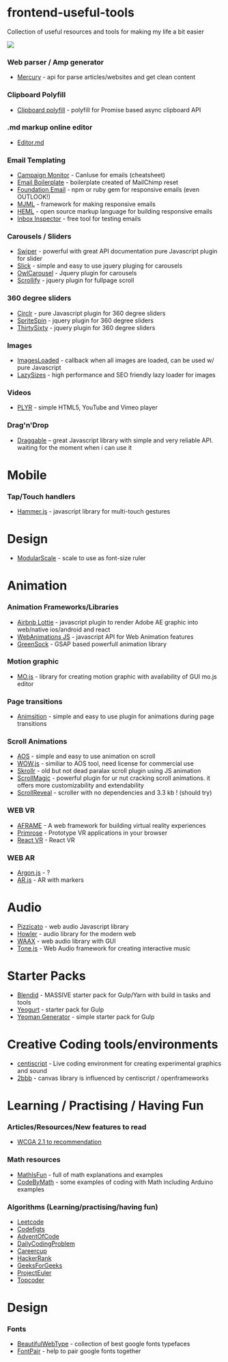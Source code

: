 # frontend-useful-tools
Collection of useful resources and tools for making my life a bit easier

![](https://images.unsplash.com/photo-1426927308491-6380b6a9936f?ixlib=rb-0.3.5&ixid=eyJhcHBfaWQiOjEyMDd9&s=0d4d1b55b64421c6e90fa43052abcc80&auto=format&fit=crop&w=800&q=80)

### Web parser / Amp generator
- [Mercury](https://mercury.postlight.com/) - api for parse articles/websites and get clean content 

### Clipboard Polyfill
- [Clipboard polyfill](https://github.com/lgarron/clipboard-polyfill) - polyfill for Promise based async clipboard API

### .md markup online editor
- [Editor.md](https://pandao.github.io/editor.md/en.html)

### Email Templating
- [Campaign Monitor](https://www.campaignmonitor.com/css/) - CanIuse for emails (cheatsheet)
- [Email Boilerplate](https://github.com/seanpowell/Email-Boilerplate/blob/master/email.html) - boilerplate created of MailChimp reset
- [Foundation Email](https://github.com/zurb/foundation-emails/) - npm or ruby gem for responsive emails (even OUTLOOK!)
- [MJML](https://mjml.io/) - framework for making responsive emails 
- [HEML](https://heml.io/) - open source markup language for building responsive emails
- [Inbox Inspector](http://www.inboxinspector.com/) - free tool for testing emails

### Carousels / Sliders
- [Swiper](http://idangero.us/swiper/) - powerful with great API documentation pure Javascript plugin for slider
- [Slick](http://kenwheeler.github.io/slick/) - simple and easy to use jquery pluging for carousels
- [OwlCarousel](https://owlcarousel2.github.io/OwlCarousel2/) - Jquery plugin for carousels
- [Scrollify](https://projects.lukehaas.me/scrollify) - jquery plugin for fullpage scroll 

### 360 degree sliders
- [Circlr](https://github.com/andrepolischuk/circlr) - pure Javascript plugin for 360 degree sliders
- [SpriteSpin](https://github.com/giniedp/spritespin) - jquery plugin for 360 degree sliders
- [ThirtySixty](https://github.com/creativeaura/threesixty-slider) - jquery plugin for 360 degree sliders

### Images
- [ImagesLoaded](https://imagesloaded.desandro.com) - callback when all images are loaded, can be used w/ pure Javascript
- [LazySizes](https://github.com/aFarkas/lazysizes) - high performance and SEO friendly lazy loader for images

### Videos
- [PLYR](https://plyr.io/) - simple HTML5, YouTube and Vimeo player

### Drag'n'Drop
- [Draggable](https://github.com/Shopify/draggable) – great Javascript library with simple and very reliable API. waiting for the moment when i can use it

# Mobile

### Tap/Touch handlers
- [Hammer.js](https://github.com/hammerjs/hammer.js/) - javascript library for multi-touch gestures 

# Design
- [ModularScale](http://www.modularscale.com/?16&px&1.5) - scale to use as font-size ruler

# Animation

### Animation Frameworks/Libraries
 - [Airbnb Lottie](https://github.com/airbnb/lottie-web) - javascript plugin to render Adobe AE graphic into web/native ios/android and react 
 - [WebAnimations JS](http://web-animations.github.io) - javascript API for Web Animation features
 - [GreenSock](https://github.com/greensock/GreenSock-JS/) - GSAP based powerfull animation library

### Motion graphic
- [MO.js](http://mojs.io/) - library for creating motion graphic with availability of GUI mo.js editor

### Page transitions
- [Animsition](http://git.blivesta.com/animsition/) - simple and easy to use plugin for animations during page transitions

### Scroll Animations
- [AOS](https://github.com/michalsnik/aos) - simple and easy to use animation on scroll
- [WOW.js](https://mynameismatthieu.com/WOW/) - similiar to AOS tool, need license for commercial use
- [Skrollr](https://github.com/Prinzhorn/skrollr) - old but not dead paralax scroll plugin using JS animation
- [ScrollMagic](http://scrollmagic.io/) - powerful plugin for ur nut cracking scroll animations. it offers more customizability and extendability
- [ScrollReveal](https://github.com/jlmakes/scrollreveal) - scroller with no dependencies and 3.3 kb ! (should try)

### WEB VR
- [AFRAME](https://aframe.io/) - A web framework for building virtual reality experiences
- [Primrose](https://www.primrosevr.com/) - Prototype VR applications in your browser
- [React VR](https://facebook.github.io/react-vr/) - React VR

### WEB AR
- [Argon.js](https://www.argonjs.io/) - ? 
- [AR.js](https://github.com/jeromeetienne/ar.js) - AR with markers

# Audio 
- [Pizzicato](https://alemangui.github.io/pizzicato/) - web audio Javascript library
- [Howler](https://howlerjs.com/) - audio library for the modern web
- [WAAX](http://hoch.github.io/WAAX/) - web audio library with GUI
- [Tone.js](https://github.com/Tonejs/Tone.js/) -  Web Audio framework for creating interactive music

# Starter Packs 
- [Blendid](https://github.com/vigetlabs/blendid) - MASSIVE starter pack for Gulp/Yarn with build in tasks and tools
- [Yeogurt](https://github.com/larsonjj/generator-yeogurt) - starter pack for Gulp 
- [Yeoman Generator](https://github.com/yeoman/generator-webapp) - simple starter pack for Gulp

# Creative Coding tools/environments
- [centiscript](https://github.com/satcy/centiscript) - Live coding environment for creating experimental graphics and sound
- [2bbb](https://github.com/2bbb/bbb-canvas-js) - canvas library is influenced by centiscript / openframeworks

# Learning / Practising / Having Fun

### Articles/Resources/New features to read
- [WCGA 2.1 to recommendation](https://www.w3.org/WAI/standards-guidelines/wcag/new-in-21/)

### Math resources
- [MathIsFun](https://www.mathsisfun.com/) - full of math explanations and examples
- [CodeByMath](http://www.codebymath.com/index.php/welcome/lesson_menu) - some examples of coding with Math including Arduino examples

### Algorithms (Learning/practising/having fun) 
- [Leetcode](https://leetcode.com/)
- [Codefigts](https://codefights.com/)
- [AdventOfCode](https://adventofcode.com/)
- [DailyCodingProblem](https://www.dailycodingproblem.com/)
- [Careercup](https://www.careercup.com/)
- [HackerRank](https://www.hackerrank.com/)
- [GeeksForGeeks](https://www.geeksforgeeks.org/)
- [ProjectEuler](https://projecteuler.net/)
- [Topcoder](https://www.topcoder.com/)


# Design

### Fonts
- [BeautifulWebType](https://beautifulwebtype.com/) - collection of best google fonts typefaces
- [FontPair](https://fontpair.co/) - help to pair google fonts together
